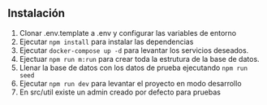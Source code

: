 ## Instalación

1. Clonar .env.template a .env y configurar las variables de entorno
2. Ejecutar `npm install` para instalar las dependencias
3. Ejecutar `docker-compose up -d` para levantar los servicios deseados.
4. Ejectuar `npm run m:run` para crear toda la estrutura de la base de datos.
5. Llenar la base de datos con los datos de prueba ejecutando `npm run seed`
6. Ejecutar `npm run dev` para levantar el proyecto en modo desarrollo
7. En src/util existe un admin creado por defecto para pruebas


